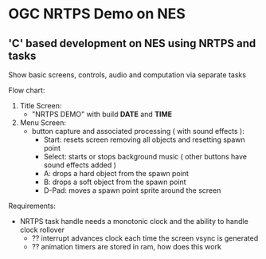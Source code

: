# OGC NRTPS Demo on NES

## 'C' based development on NES using NRTPS and tasks

Show basic screens, controls, audio and computation via separate tasks

Flow chart:
1. Title Screen:
	- "NRTPS DEMO" with build __DATE__ and __TIME__
2. Menu Screen:
	- button capture and associated processing ( with sound effects ):
		- Start: resets screen removing all objects and resetting spawn point
		- Select: starts or stops background music ( other buttons have sound effects added )
		- A: drops a hard object from the spawn point
		- B: drops a soft object from the spawn point
		- D-Pad: moves a spawn point sprite around the screen

Requirements:
- NRTPS task handle needs a monotonic clock and the ability to handle clock rollover
	- ?? interrupt advances clock each time the screen vsync is generated
	- ?? animation timers are stored in ram, how does this work
